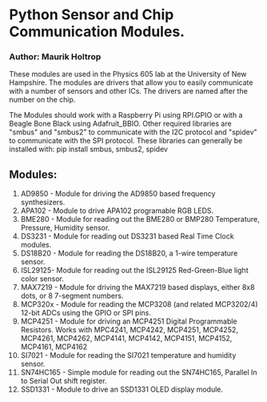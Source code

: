 # Python Sensor and Chip Communication Modules.
### Author: Maurik Holtrop

These modules are used in the Physics 605 lab at the University of New Hampshire.
The modules are drivers that allow you to easily communicate with a number of sensors and
other ICs. The drivers are named after the number on the chip.

The Modules should work with a Raspberry Pi using RPI.GPIO or with a Beagle Bone Black using
Adafruit_BBIO. Other required libraries are "smbus" and "smbus2" to communicate with the I2C
protocol and "spidev" to communicate with the SPI protocol. These libraries can generally be
installed with:
    pip install smbus, smbus2, spidev


## Modules:

1. AD9850  - Module for driving the AD9850 based frequency synthesizers.
1. APA102  - Module to drive APA102 programable RGB LEDS.
1. BME280  - Module for reading out the BME280 or BMP280 Temperature, Pressure, Humidity sensor.
1. DS3231  - Module for reading out DS3231 based Real Time Clock modules.
1. DS18B20 - Module for reading the DS18B20, a 1-wire temperature sensor.
1. ISL29125- Module for reading out the ISL29125 Red-Green-Blue light color sensor.
1. MAX7219 - Module for driving the MAX7219 based displays, either 8x8 dots, or 8 7-segment numbers.
1. MCP320x - Module for reading the MCP3208 (and related MCP3202/4) 12-bit ADCs using the GPIO or SPI pins.
1. MCP4251 - Module for driving an MCP4251 Digital Programmable Resistors. Works with MPC4241, MCP4242, MCP4251, MCP4252, MCP4261, MCP4262, MCP4141, MCP4142, MCP4151, MCP4152, MCP4161, MCP4162
1. SI7021  - Module for reading the SI7021 temperature and humidity sensor.
1. SN74HC165 - Simple module for reading out the SN74HC165, Parallel In to Serial Out shift register.
1. SSD1331 - Module to drive an SSD1331 OLED display module.
